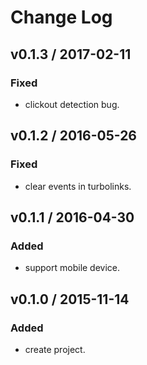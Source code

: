 # Change Log

## v0.1.3 / 2017-02-11
### Fixed
- clickout detection bug.

## v0.1.2 / 2016-05-26
### Fixed
- clear events in turbolinks.

## v0.1.1 / 2016-04-30
### Added
- support mobile device.

## v0.1.0 / 2015-11-14
### Added
- create project.
